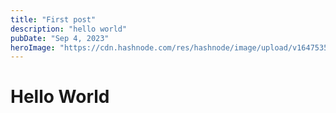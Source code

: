 ```yaml
---
title: "First post"
description: "hello world"
pubDate: "Sep 4, 2023"
heroImage: "https://cdn.hashnode.com/res/hashnode/image/upload/v1647535500028/JHbRMTnjl.png"
---
```


# Hello World